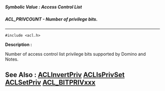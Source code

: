 ##### Symbolic Value : Access Control List
##### ACL_PRIVCOUNT - Number of privilege bits.
---
```
#include <acl.h>
```
**Description :**

Number of access control list privilege bits supported by Domino and Notes.

**See Also :**
[ACLInvertPriv](/domino-c-api-docs/reference/Func/ACLInvertPriv)
[ACLIsPrivSet](/domino-c-api-docs/reference/Func/ACLIsPrivSet)
[ACLSetPriv](/domino-c-api-docs/reference/Func/ACLSetPriv)
[ACL_BITPRIVxxx](/domino-c-api-docs/reference/Symb/ACL_BITPRIVxxx)
---
